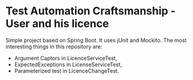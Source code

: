 # Test Automation Craftsmanship - User and his licence

Simple project based on Spring Boot.
It uses jUnit and Mockito. 
The most interesting things in this repository are: 
* Argument Captors in LicenceServiceTest,
* ExpectedExceptions in LicenseServiceTest,
* Parameterized test in LicenceChangeTest.
